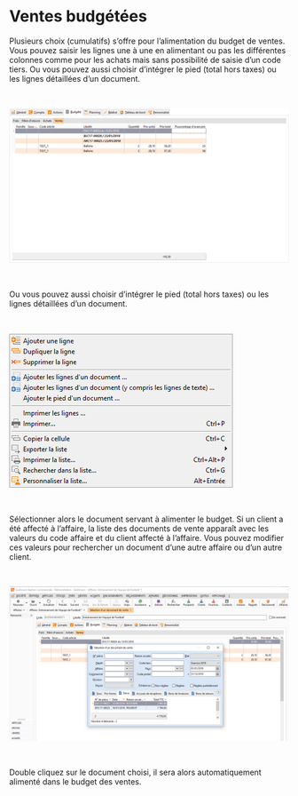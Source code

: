 # Ventes budgétées

Plusieurs choix (cumulatifs) s’offre pour l’alimentation du budget de 
 ventes. Vous pouvez saisir les lignes une à une en alimentant ou pas les 
 différentes colonnes comme pour les achats mais sans possibilité de saisie 
 d’un code tiers. Ou vous pouvez aussi choisir d’intégrer le pied (total 
 hors taxes) ou les lignes détaillées d’un document.


 


![](Ventes.png)


 


Ou vous pouvez aussi choisir d’intégrer le pied (total hors taxes) ou 
 les lignes détaillées d’un document.


 


![](Ventes_Menu_Contextuel.png)


 


Sélectionner alors le document servant à alimenter le budget. Si un 
 client a été affecté à l’affaire, la liste des documents de vente apparaît 
 avec les valeurs du code affaire et du client affecté à l’affaire. Vous 
 pouvez modifier ces valeurs pour rechercher un document d’une autre affaire 
 ou d’un autre client.


 


![](Ventes_Import_Lignes.png)


 


Double cliquez sur le document choisi, il sera alors automatiquement 
 alimenté dans le budget des ventes.


